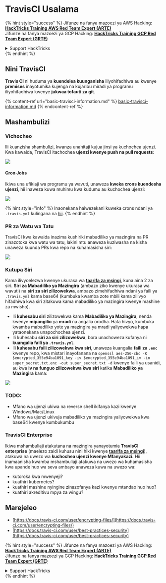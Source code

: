 # TravisCI Usalama

{% hint style="success" %}
Jifunze na fanya mazoezi ya AWS Hacking:<img src="../../.gitbook/assets/image (1) (1) (1).png" alt="" data-size="line">[**HackTricks Training AWS Red Team Expert (ARTE)**](https://training.hacktricks.xyz/courses/arte)<img src="../../.gitbook/assets/image (1) (1) (1).png" alt="" data-size="line">\
Jifunze na fanya mazoezi ya GCP Hacking: <img src="../../.gitbook/assets/image (2).png" alt="" data-size="line">[**HackTricks Training GCP Red Team Expert (GRTE)**<img src="../../.gitbook/assets/image (2).png" alt="" data-size="line">](https://training.hacktricks.xyz/courses/grte)

<details>

<summary>Support HackTricks</summary>

* Angalia [**mpango wa usajili**](https://github.com/sponsors/carlospolop)!
* **Jiunge na** 💬 [**kikundi cha Discord**](https://discord.gg/hRep4RUj7f) au [**kikundi cha telegram**](https://t.me/peass) au **tufuatilie** kwenye **Twitter** 🐦 [**@hacktricks\_live**](https://twitter.com/hacktricks_live)**.**
* **Shiriki mbinu za hacking kwa kuwasilisha PRs kwa** [**HackTricks**](https://github.com/carlospolop/hacktricks) na [**HackTricks Cloud**](https://github.com/carlospolop/hacktricks-cloud) github repos.

</details>
{% endhint %}

## Nini TravisCI

**Travis CI** ni huduma ya **kuendelea kuunganisha** iliyohifadhiwa au kwenye **premises** inayotumika kujenga na kujaribu miradi ya programu iliyohifadhiwa kwenye **jukwaa tofauti za git**.

{% content-ref url="basic-travisci-information.md" %}
[basic-travisci-information.md](basic-travisci-information.md)
{% endcontent-ref %}

## Mashambulizi

### Vichocheo

Ili kuanzisha shambulizi, kwanza unahitaji kujua jinsi ya kuchochea ujenzi. Kwa kawaida, TravisCI itachochea **ujenzi kwenye push na pull requests**:

![](<../../.gitbook/assets/image (145).png>)

#### Cron Jobs

Ikiwa una ufikiaji wa programu ya wavuti, unaweza **kweka crons kuendesha ujenzi**, hii inaweza kuwa muhimu kwa kudumu au kuchochea ujenzi:

![](<../../.gitbook/assets/image (243).png>)

{% hint style="info" %}
Inaonekana haiwezekani kuweka crons ndani ya `.travis.yml` kulingana na [hii](https://github.com/travis-ci/travis-ci/issues/9162).
{% endhint %}

### PR za Watu wa Tatu

TravisCI kwa kawaida inazima kushiriki mabadiliko ya mazingira na PR zinazotoka kwa watu wa tatu, lakini mtu anaweza kuziwasha na kisha unaweza kuunda PRs kwa repo na kuhamasisha siri:

![](<../../.gitbook/assets/image (208).png>)

### Kutupa Siri

Kama ilivyoelezwa kwenye ukurasa wa [**taarifa za msingi**](basic-travisci-information.md), kuna aina 2 za siri. **Siri za Mabadiliko ya Mazingira** (ambazo ziko kwenye ukurasa wa wavuti) na **siri za siri zilizowekwa**, ambazo zimehifadhiwa ndani ya faili ya `.travis.yml` kama base64 (kumbuka kwamba zote mbili kama zilivyo hifadhiwa kwa siri zitakuwa kama mabadiliko ya mazingira kwenye mashine za mwisho).

* Ili **kuhesabu siri** zilizowekwa kama **Mabadiliko ya Mazingira**, nenda kwenye **mipangilio** ya **mradi** na angalia orodha. Hata hivyo, kumbuka kwamba mabadiliko yote ya mazingira ya mradi yaliyowekwa hapa yataonekana unapochochea ujenzi.
* Ili kuhesabu **siri za siri zilizowekwa**, bora unachoweza kufanya ni **kuangalia faili ya `.travis.yml`**.
* Ili **kuhesabu faili zilizowekwa kwa siri**, unaweza kuangalia **faili za `.enc`** kwenye repo, kwa mistari inayofanana na `openssl aes-256-cbc -K $encrypted_355e94ba1091_key -iv $encrypted_355e94ba1091_iv -in super_secret.txt.enc -out super_secret.txt -d` kwenye faili ya usanidi, au kwa **iv na funguo zilizowekwa kwa siri** katika **Mabadiliko ya Mazingira** kama:

![](<../../.gitbook/assets/image (81).png>)

### TODO:

* Mfano wa ujenzi ukiwa na reverse shell ikifanya kazi kwenye Windows/Mac/Linux
* Mfano wa ujenzi ukivuja mabadiliko ya mazingira yaliyowekwa kwa base64 kwenye kumbukumbu

### TravisCI Enterprise

Ikiwa mshambuliaji atakutana na mazingira yanayotumia **TravisCI enterprise** (maelezo zaidi kuhusu nini hiki kwenye [**taarifa za msingi**](basic-travisci-information.md#travisci-enterprise)), atakuwa na uwezo wa **kuchochea ujenzi kwenye Mfanyakazi.** Hii inamaanisha kwamba mshambuliaji atakuwa na uwezo wa kuhamasisha kwa upande huo wa seva ambayo anaweza kuwa na uwezo wa:

* kutoroka kwa mwenyeji?
* kuathiri kubernetes?
* kuathiri mashine nyingine zinazofanya kazi kwenye mtandao huo huo?
* kuathiri akreditivu mpya za wingu?

## Marejeleo

* [https://docs.travis-ci.com/user/encrypting-files/](https://docs.travis-ci.com/user/encrypting-files/)
* [https://docs.travis-ci.com/user/best-practices-security](https://docs.travis-ci.com/user/best-practices-security)

{% hint style="success" %}
Jifunze na fanya mazoezi ya AWS Hacking:<img src="../../.gitbook/assets/image (1) (1) (1).png" alt="" data-size="line">[**HackTricks Training AWS Red Team Expert (ARTE)**](https://training.hacktricks.xyz/courses/arte)<img src="../../.gitbook/assets/image (1) (1) (1).png" alt="" data-size="line">\
Jifunze na fanya mazoezi ya GCP Hacking: <img src="../../.gitbook/assets/image (2).png" alt="" data-size="line">[**HackTricks Training GCP Red Team Expert (GRTE)**<img src="../../.gitbook/assets/image (2).png" alt="" data-size="line">](https://training.hacktricks.xyz/courses/grte)

<details>

<summary>Support HackTricks</summary>

* Angalia [**mpango wa usajili**](https://github.com/sponsors/carlospolop)!
* **Jiunge na** 💬 [**kikundi cha Discord**](https://discord.gg/hRep4RUj7f) au [**kikundi cha telegram**](https://t.me/peass) au **tufuatilie** kwenye **Twitter** 🐦 [**@hacktricks\_live**](https://twitter.com/hacktricks_live)**.**
* **Shiriki mbinu za hacking kwa kuwasilisha PRs kwa** [**HackTricks**](https://github.com/carlospolop/hacktricks) na [**HackTricks Cloud**](https://github.com/carlospolop/hacktricks-cloud) github repos.

</details>
{% endhint %}
